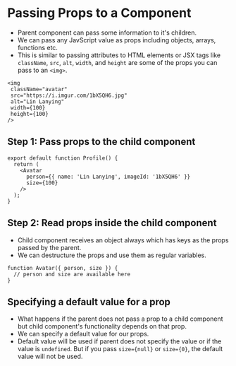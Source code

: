 # Passing Props to a Component

- Parent component can pass some information to it's children.
- We can pass any JavScript value as props including objects, arrays, functions etc.
- This is similar to passing attributes to HTML elements or JSX tags like `className`, `src`, `alt`, `width`, and `height` are some of the props you can pass to an `<img>`.

```tsx
<img
 className="avatar"
 src="https://i.imgur.com/1bX5QH6.jpg"
 alt="Lin Lanying"
 width={100}
 height={100}
/>
```

## Step 1: Pass props to the child component 

```tsx
export default function Profile() {
  return (
    <Avatar
      person={{ name: 'Lin Lanying', imageId: '1bX5QH6' }}
      size={100}
    />
  );
}
```

## Step 2: Read props inside the child component 

- Child component receives an object always which has keys as the props passed by the parent.
- We can destructure the props and use them as regular variables.

```tsx
function Avatar({ person, size }) {
  // person and size are available here
}
```


## Specifying a default value for a prop 

- What happens if the parent does not pass a prop to a child component but child component's functionality depends on that prop.
- We can specify a default value for our props.
- Default value will be used if parent does not specify the value or if the value is `undefined`. But if you pass `size={null}` or `size={0}`, the default value will not be used.
